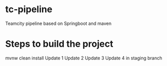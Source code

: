 # tc-pipeline
Teamcity pipeline based on Springboot and maven

# Steps to build the project
mvnw clean install
Update 1
Update 2
Update 3
Update 4 in staging branch

